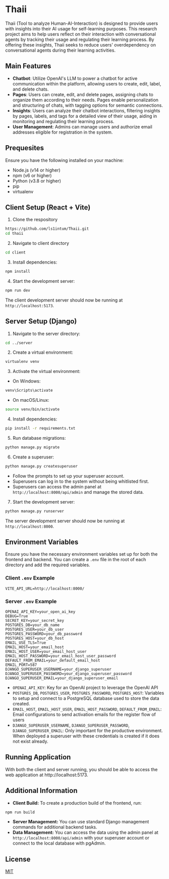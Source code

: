 # Thaii

Thaii (Tool to analyze Human-AI-Interaction) is designed to provide users with insights into their AI usage for self-learning purposes. This research project aims to help users reflect on their interaction with conversational agents by tracking their usage and regulating their learning process. By offering these insights, Thaii seeks to reduce users' overdependency on conversational agents during their learning activities.

## Main Features
- **Chatbot**: Utilize OpenAI's LLM to power a chatbot for active communication within the platform, allowing users to create, edit, label, and delete chats.
- **Pages**:  Users can create, edit, and delete pages, assigning chats to organize them according to their needs. Pages enable personalization and structuring of chats, with tagging options for semantic connections.
- **Insights**: Users can analyze their chatbot interactions, filtering insights by pages, labels, and tags for a detailed view of their usage, aiding in monitoring and regulating their learning process.
- **User Management**: Admins can manage users and authorize email addresses eligible for registration in the system.

## Prequesites

Ensure you have the following installed on your machine:

- Node.js (v14 or higher)
- npm (v6 or higher)
- Python (v3.8 or higher)
- pip
- virtualenv

## Client Setup (React + Vite)

1. Clone the respository

```bash
https://github.com/ls1intum/Thaii.git
cd thaii
```
2. Navigate to client directory
```bash
cd client
```
3. Install dependencies:
```bash
npm install
```
4. Start the development server:
```bash
npm run dev
```
The client development server should now be running at `http://localhost:5173`.

## Server Setup (Django)

1. Navigate to the server directory:
```bash
cd ../server
```
2. Create a virtual environment:
```bash
virtualenv venv
```
3. Activate the virtual environment:
- On Windows:
```bash
venv\Scripts\activate
```
- On macOS/Linux:
```bash
source venv/bin/activate
```
4. Install dependencies:
```bash
pip install -r requirements.txt
```
5. Run database migrations:
```bash
python manage.py migrate
```
6. Create a superuser:
```bash
python manage.py createsuperuser
```
- Follow the prompts to set up your superuser account.
- Superusers can log in to the system without being whitlisted first. 
- Superusers can access the admin panel at `http://localhost:8000/api/admin` and manage the stored data.

7. Start the development server:
```bash
python manage.py runserver
```

The server development server should now be running at `http://localhost:8000`.

## Environment Variables
Ensure you have the necessary environment variables set up for both the frontend and backend. You can create a `.env` file in the root of each directory and add the required variables.

### Client `.env` Example
```plaintext
VITE_API_URL=http://localhost:8000/
```

### Server `.env` Example
```plaintext
OPENAI_API_KEY=your_open_ai_key
DEBUG=True
SECRET_KEY=your_secret_key
POSTGRES_DB=your_db_name
POSTGRES_USER=your_db_user
POSTGRES_PASSWORD=your_db_password
POSTGRES_HOST=your_db_host
EMAIL_USE_TLS=True  
EMAIL_HOST=your_email_host  
EMAIL_HOST_USER=your_email_host_user
EMAIL_HOST_PASSWORD=your_email_host_user_password 
DEFAULT_FROM_EMAIL=your_default_email_host
EMAIL_PORT=587    
DJANGO_SUPERUSER_USERNAME=your_django_superuser
DJANGO_SUPERUSER_PASSWORD=your_django_superuser_password
DJANGO_SUPERUSER_EMAIL=your_django_superuser_email
```
- `OPENAI_API_KEY`: Key for an OpenAI project to leverage the OpenAI API
- `POSTGRES_DB`, `POSTGRES_USER`, `POSTGRES_PASSWORD`, `POSTGRES_HOST`: Variables to setup and connect to a PostgreSQL database used to store the data created.
- `EMAIL_HOST`, `EMAIL_HOST_USER`, `EMAIL_HOST_PASSWORD`, `DEFAULT_FROM_EMAIL`: Email configurations to send activation emails for the register flow of users
- `DJANGO_SUPERUSER_USERNAME`, `DJANGO_SUPERUSER_PASSWORD`, `DJANGO_SUPERUSER_EMAIL`: Only important for the productive environment. When deployed a superuser with these credentials is created if it does not exist already.

## Running Application
With both the client and server running, you should be able to access the web application at http://localhost:5173.

## Additional Information
- **Client Build:** To create a production build of the frontend, run:
```bash
npm run build
```
- **Server Management:** You can use standard Django management commands for additional backend tasks.
- **Data Management:** You can access the data using the admin panel at `http://localhost:8000/api/admin` with your superuser account or connect to the local database with pgAdmin.

## License

[MIT](https://choosealicense.com/licenses/mit/)

